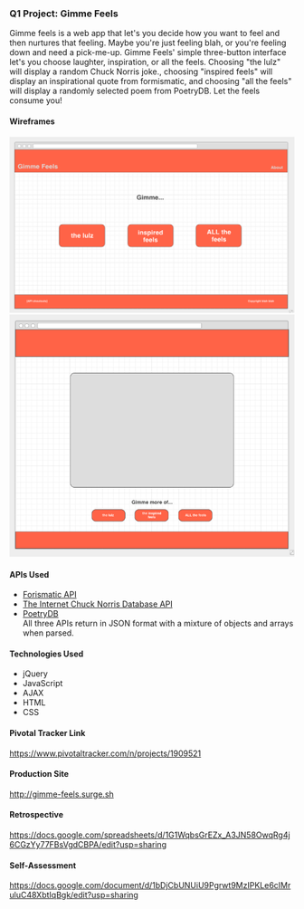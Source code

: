 ### Q1 Project: Gimme Feels  
Gimme feels is a web app that let's you decide how you want to feel and then nurtures that feeling. Maybe you're just feeling blah, or you're feeling down and need a pick-me-up. Gimme Feels' simple three-button interface let's you choose laughter, inspiration, or all the feels. Choosing "the lulz" will display a random Chuck Norris joke., choosing "inspired feels" will display an inspirational quote from formismatic, and choosing "all the feels" will display a randomly selected poem from PoetryDB. Let the feels consume you!

#### Wireframes  
![Home page wireframe](images/home-page-wireframe.png)  
![Content page wireframe](images/content-page-wireframe.png)

#### APIs Used  
* [Forismatic API](http://forismatic.com/en/api/)
* [The Internet Chuck Norris Database API](http://www.icndb.com/api/)
* [PoetryDB](http://poetrydb.org/index.html)  
All three APIs return in JSON format with a mixture of objects and arrays when parsed.

#### Technologies Used
* jQuery  
* JavaScript  
* AJAX
* HTML
* CSS

#### Pivotal Tracker Link  
https://www.pivotaltracker.com/n/projects/1909521

#### Production Site
http://gimme-feels.surge.sh

#### Retrospective
https://docs.google.com/spreadsheets/d/1G1WqbsGrEZx_A3JN58OwqRg4j6CGzYy77FBsVgdCBPA/edit?usp=sharing

#### Self-Assessment
https://docs.google.com/document/d/1bDjCbUNUiU9Pgrwt9MzIPKLe6cIMruluC48XbtIqBgk/edit?usp=sharing
